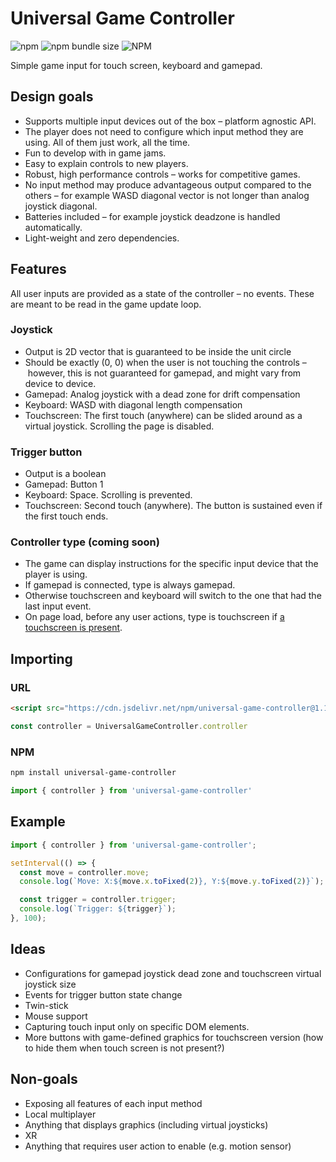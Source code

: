 # Universal Game Controller

![npm](https://img.shields.io/npm/v/universal-game-controller)
![npm bundle size](https://img.shields.io/bundlephobia/min/universal-game-controller)
![NPM](https://img.shields.io/npm/l/universal-game-controller)

Simple game input for touch screen, keyboard and gamepad.

## Design goals
- Supports multiple input devices out of the box – platform agnostic API.
- The player does not need to configure which input method they are using. All of them just work, all the time.
- Fun to develop with in game jams.
- Easy to explain controls to new players.
- Robust, high performance controls – works for competitive games.
- No input method may produce advantageous output compared to the others – for example WASD diagonal vector is not longer than analog joystick diagonal.
- Batteries included – for example joystick deadzone is handled automatically.
- Light-weight and zero dependencies.

## Features

All user inputs are provided as a state of the controller – no events. These are meant to be read in the game update loop.

### Joystick
- Output is 2D vector that is guaranteed to be inside the unit circle
- Should be exactly (0, 0) when the user is not touching the controls – however, this is not guaranteed for gamepad, and might vary from device to device.
- Gamepad: Analog joystick with a dead zone for drift compensation
- Keyboard: WASD with diagonal length compensation
- Touchscreen: The first touch (anywhere) can be slided around as a virtual joystick. Scrolling the page is disabled.

### Trigger button
- Output is a boolean
- Gamepad: Button 1
- Keyboard: Space. Scrolling is prevented.
- Touchscreen: Second touch (anywhere). The button is sustained even if the first touch ends.

### Controller type (coming soon)
- The game can display instructions for the specific input device that the player is using.
- If gamepad is connected, type is always gamepad.
- Otherwise touchscreen and keyboard will switch to the one that had the last input event.
- On page load, before any user actions, type is touchscreen if [a touchscreen is present](https://hacks.mozilla.org/2013/04/detecting-touch-its-the-why-not-the-how/).

## Importing

### URL

```html
<script src="https://cdn.jsdelivr.net/npm/universal-game-controller@1.1.0/index.js"></script>
```

```javascript
const controller = UniversalGameController.controller
```

### NPM
```sh
npm install universal-game-controller
```

```javascript
import { controller } from 'universal-game-controller'
```

## Example
```javascript
import { controller } from 'universal-game-controller';

setInterval(() => {
  const move = controller.move;
  console.log(`Move: X:${move.x.toFixed(2)}, Y:${move.y.toFixed(2)}`);

  const trigger = controller.trigger;
  console.log(`Trigger: ${trigger}`);
}, 100);
```

## Ideas
- Configurations for gamepad joystick dead zone and touchscreen virtual joystick size
- Events for trigger button state change
- Twin-stick
- Mouse support
- Capturing touch input only on specific DOM elements.
- More buttons with game-defined graphics for touchscreen version (how to hide them when touch screen is not present?)

## Non-goals
- Exposing all features of each input method
- Local multiplayer
- Anything that displays graphics (including virtual joysticks)
- XR
- Anything that requires user action to enable (e.g. motion sensor)